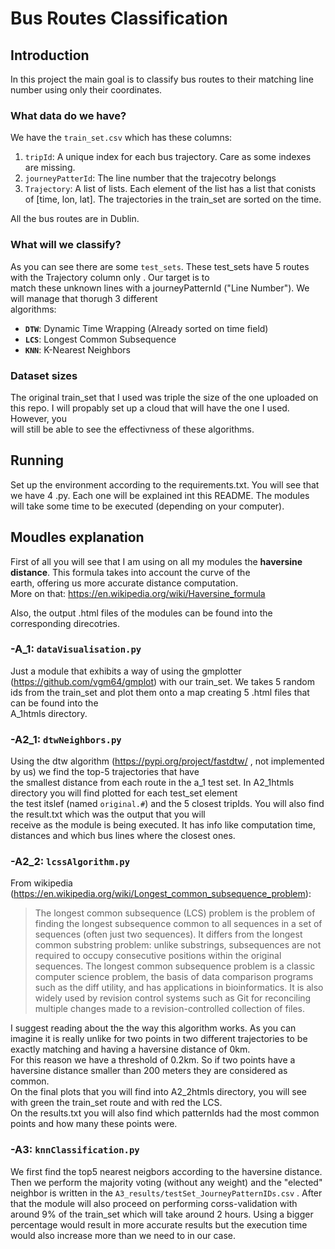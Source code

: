 # Bus Routes Classification

## Introduction

In this project the main goal is to classify bus routes to their matching line number using only their coordinates.  

### What data do we have?

We have the `train_set.csv` which has these columns:
1. `tripId`: A unique index for each bus trajectory. Care as some indexes are missing.
2. `journeyPatterId`: The line number that the trajecotry belongs
3. `Trajectory`: A list of lists. Each element of the list has a list that conists of [time, lon, lat]. The trajectories in the train_set are sorted on the time.
  
All the bus routes are in Dublin.
  
### What will we classify?

As you can see there are some `test_sets`. These test_sets have 5 routes with the Trajectory column only . Our target is to  
match these unknown lines with a journeyPatternId ("Line Number"). We will manage that thorugh 3 different  
algorithms:
- **`DTW`**: Dynamic Time Wrapping (Already sorted on time field)
- **`LCS`**: Longest Common Subsequence
- **`KNN`**: K-Nearest Neighbors

### Dataset sizes

The original train_set that I used was triple the size of the one uploaded on this repo. I will propably set up a cloud that will have the one I used. However, you  
will still be able to  see the effectivness of these algorithms.

## Running

Set up the environment according to the requirements.txt. You will see that we have 4 .py. Each one will be explained int this README.
The modules will take some time to be executed (depending on your computer).

## Moudles explanation

  First of all you will see that I am using on all my modules the **haversine distance**. This formula takes into account the curve of the  
  earth, offering us more accurate distance computation.  
  More on that: https://en.wikipedia.org/wiki/Haversine_formula
    
  Also, the output .html files of the modules can be found into the corresponding direcotries.
  
### -A_1: `dataVisualisation.py`
  
  Just a module that exhibits a way of using the gmplotter (https://github.com/vgm64/gmplot) with our train_set.
  We takes 5 random ids from the train_set and plot them onto a map creating 5 .html files that can be found into the  
  A_1htmls directory.  
  
 ### -A2_1: `dtwNeighbors.py`
 
  Using the dtw algorithm (https://pypi.org/project/fastdtw/ , not implemented by us) we find the top-5 trajectories that have  
  the smallest distance from each route in the a_1 test set. In A2_1htmls directory you will find plotted for each test_set element  
  the test itslef (named `original.#`) and the 5 closest tripIds. You will also find the result.txt which was the output that you will  
  receive as the module is being executed. It has info like computation time, distances and which bus lines where the closest ones.
  
 ### -A2_2: `lcssAlgorithm.py`

 From wikipedia (https://en.wikipedia.org/wiki/Longest_common_subsequence_problem):
 > The longest common subsequence (LCS) problem is the problem of finding the longest subsequence common to all sequences in a set of sequences (often just two sequences). It differs from the longest common substring problem: unlike substrings, subsequences are not required to occupy consecutive positions within the original sequences. The longest common subsequence problem is a classic computer science problem, the basis of data comparison programs such as the diff utility, and has applications in bioinformatics. It is also widely used by revision control systems such as Git for reconciling multiple changes made to a revision-controlled collection of files.  
   
 I suggest reading about the the way this algorithm works. As you can imagine it is really unlike for two points in two different trajectories to be exactly matching and having a haversine distance of 0km.  
For this reason we have a threshold of 0.2km. So if two points have a haversine distance smaller than 200 meters they are considered as common.  
On the final plots that you will find into A2_2htmls directory, you will see with green the train_set route and with red the LCS.   
On the results.txt you will also find which patternIds had the most common points and how many these points were.

 ### -A3: `knnClassification.py`
 
 We first find the top5 nearest neigbors according to the haversine distance. Then we perform the majority voting (without any weight) and the "elected" neighbor is written in the `A3_results/testSet_JourneyPatternIDs.csv` . 
 After that the module will also proceed on performing corss-validation with around 9% of the train_set which will take around 2 hours. Using a bigger percentage would result in more accurate results but the execution time would also increase more than we need to in our case.
 

